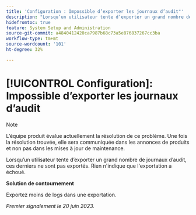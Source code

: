 ```yaml
---
title: 'Configuration : Impossible d’exporter les journaux d’audit"'
description: "Lorsqu’un utilisateur tente d’exporter un grand nombre de journaux d’audit, les journaux ne sont pas exportés. Rien n'indique que l'exportation a échoué."
hidefromtoc: true
feature: System Setup and Administration
source-git-commit: a4840412420ca7987b68c73a5e876837267cc3ba
workflow-type: tm+mt
source-wordcount: '101'
ht-degree: 32%

---
```



# [!UICONTROL Configuration]: Impossible d’exporter les journaux d’audit

>[!NOTE]
>
>L’équipe produit évalue actuellement la résolution de ce problème. Une fois la résolution trouvée, elle sera communiquée dans les annonces de produits et non pas dans les mises à jour de maintenance.

Lorsqu’un utilisateur tente d’exporter un grand nombre de journaux d’audit, ces derniers ne sont pas exportés. Rien n&#39;indique que l&#39;exportation a échoué.

**Solution de contournement**

Exportez moins de logs dans une exportation.

_Premier signalement le 20 juin 2023._
